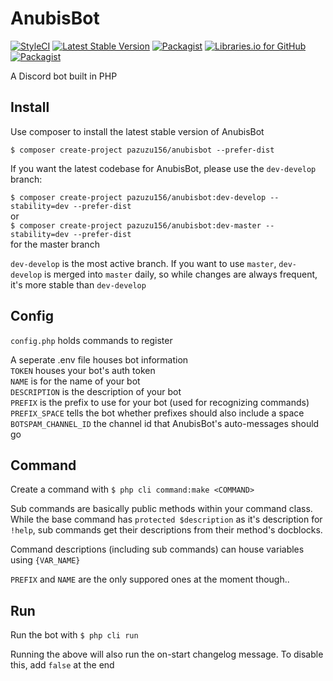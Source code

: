 # AnubisBot
[![StyleCI](https://styleci.io/repos/87753072/shield?branch=master)](https://styleci.io/repos/87753072)
[![Latest Stable Version](https://poser.pugx.org/pazuzu156/anubisbot/v/stable?format=flat-square)](https://packagist.org/packages/pazuzu156/anubisbot)
[![Packagist](https://img.shields.io/packagist/dt/pazuzu156/anubisbot.svg?style=flat-square)](https://packagist.org/packages/pazuzu156/anubisbot)
[![Libraries.io for GitHub](https://img.shields.io/librariesio/github/pazuzu156/anubisbot.svg?style=flat-square)](https://libraries.io/github/pazuzu156/AnubisBot)
[![Packagist](https://img.shields.io/packagist/l/pazuzu156/anubisbot.svg?style=flat-square)](https://github.com/pazuzu156/AnubisBot/blob/master/LICENSE)

A Discord bot built in PHP

## Install
Use composer to install the latest stable version of AnubisBot

`$ composer create-project pazuzu156/anubisbot --prefer-dist`

If you want the latest codebase for AnubisBot, please use the `dev-develop` branch:

`$ composer create-project pazuzu156/anubisbot:dev-develop --stability=dev --prefer-dist`  
or  
`$ composer create-project pazuzu156/anubisbot:dev-master --stability=dev --prefer-dist`  
for the master branch

`dev-develop` is the most active branch. If you want to use `master`, `dev-develop` is merged into `master` daily, so while changes are always frequent, it's more stable than `dev-develop`

## Config
`config.php` holds commands to register 

A seperate .env file houses bot information  
`TOKEN` houses your bot's auth token  
`NAME` is for the name of your bot  
`DESCRIPTION` is the description of your bot  
`PREFIX` is the prefix to use for your bot (used for recognizing commands)  
`PREFIX_SPACE` tells the bot whether prefixes should also include a space  
`BOTSPAM_CHANNEL_ID` the channel id that AnubisBot's auto-messages should go

## Command
Create a command with `$ php cli command:make <COMMAND>`

Sub commands are basically public methods within your command class. While the base command has `protected $description` as it's description for `!help`, sub commands get their descriptions from their method's docblocks.

Command descriptions (including sub commands) can house variables using `{VAR_NAME}`

`PREFIX` and `NAME` are the only suppored ones at the moment though..

## Run
Run the bot with `$ php cli run`

Running the above will also run the on-start changelog message. To disable this, add `false` at the end
